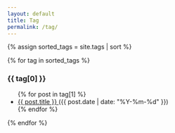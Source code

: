 ```yaml
---
layout: default
title: Tag
permalink: /tag/
---
```

<!-- ref.
* http://stackoverflow.com/a/18221512
* https://github.com/codinfox/codinfox-lanyon/blob/dev/blog/tags.html
-->
{% assign sorted_tags = site.tags | sort %}
<div class="list-of-tag">
    {% for tag in sorted_tags %}
    <h3 href="#{{ tag[0] }}">{{ tag[0] }}</h3>
    <ul>
        {% for post in tag[1] %}
        <li>
            <a class="post-link" href="{{ site.baseurl }}{{ post.url }}">
            {{ post.title }}
            </a>
            <span class="post-meta">({{ post.date | date: "%Y-%m-%d" }})</span>
        </li>
        {% endfor %}
    </ul>
    {% endfor %}
</div>
